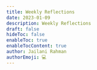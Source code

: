 ```yaml
---
title: Weekly Reflections
date: 2023-01-09
description: Weekly Reflections
draft: false
hideToc: false
enableToc: true
enableTocContent: true
author: Jailani Rahman
authorEmoji: 💻
---
```


